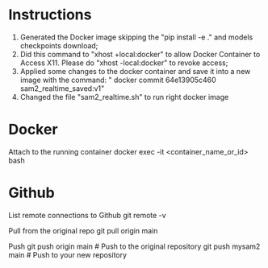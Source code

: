 # Instructions

1. Generated the Docker image skipping the "pip install -e ." and models checkpoints download;
2. Did this command to "xhost +local:docker" to allow Docker Container to Access X11. Please do "xhost -local:docker" to revoke access;
3. Applied some changes to the docker container and save it into a new image with the command: "
docker commit 64e13905c460  sam2_realtime_saved:v1"
4. Changed the file "sam2_realtime.sh" to run right docker image


# Docker
Attach to the running container
docker exec -it <container_name_or_id> bash


# Github
List remote connections to Github
git remote -v

Pull from the original repo
git pull origin main

Push
git push origin main  # Push to the original repository
git push mysam2 main  # Push to your new repository

